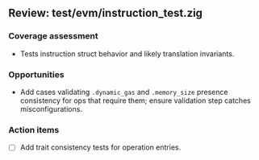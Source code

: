 ## Review: test/evm/instruction_test.zig

### Coverage assessment

- Tests instruction struct behavior and likely translation invariants.

### Opportunities

- Add cases validating `.dynamic_gas` and `.memory_size` presence consistency for ops that require them; ensure validation step catches misconfigurations.

### Action items

- [ ] Add trait consistency tests for operation entries.


